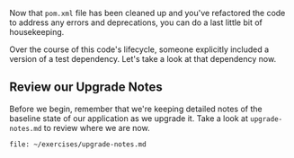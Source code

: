 Now that `pom.xml` file has been cleaned up and you've refactored the code to address any errors and deprecations, you can do a last little bit of housekeeping.

Over the course of this code's lifecycle, someone explicitly included a version of a test dependency. Let's take a look at that dependency now.

## Review our Upgrade Notes

Before we begin, remember that we're keeping detailed notes of the baseline state of our application as we upgrade it. Take a look at `upgrade-notes.md` to review where we are now.

```editor:open-file
file: ~/exercises/upgrade-notes.md
```
